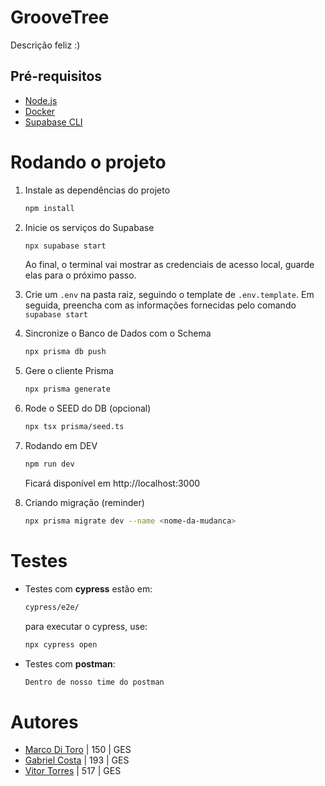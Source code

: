 # GrooveTree

Descrição feliz :)



## Pré-requisitos

- [Node.js](https://nodejs.org/)
- [Docker](https://www.docker.com/)
- [Supabase CLI](https://supabase.com/docs/guides/local-development)



# Rodando o projeto

1.  Instale as dependências do projeto

    ```bash
    npm install
    ```

2. Inicie os serviços do Supabase

    ```bash
    npx supabase start
    ```
    Ao final, o terminal vai mostrar as credenciais de acesso local, guarde elas para o próximo passo.

3. Crie um ``.env`` na pasta raiz, seguindo o template de ``.env.template``. Em seguida, preencha com as informações fornecidas pelo comando ``supabase start``

4. Sincronize o Banco de Dados com o Schema
    ```bash
    npx prisma db push
    ```

5. Gere o cliente Prisma
    ```bash
    npx prisma generate
    ```

6. Rode o SEED do DB (opcional)

    ```bash
    npx tsx prisma/seed.ts
    ```

7. Rodando em DEV

    ```bash
    npm run dev
    ```
    
    Ficará disponível em http://localhost:3000

8. Criando migração (reminder)
    
    ```bash
    npx prisma migrate dev --name <nome-da-mudanca>
    ```


# Testes
- Testes com **cypress** estão em:

    ```bash
    cypress/e2e/
    ```
    para executar o cypress, use:

    ```bash
    npx cypress open
    ```

- Testes com **postman**:

    ```bash
    Dentro de nosso time do postman
    ```



# Autores
- [Marco Di Toro](https://github.com/Frombull) | 150 | GES
- [Gabriel Costa](https://github.com/JoaoGabrielCostaa) | 193 | GES
- [Vitor Torres](https://github.com/Torress01)  | 517 | GES